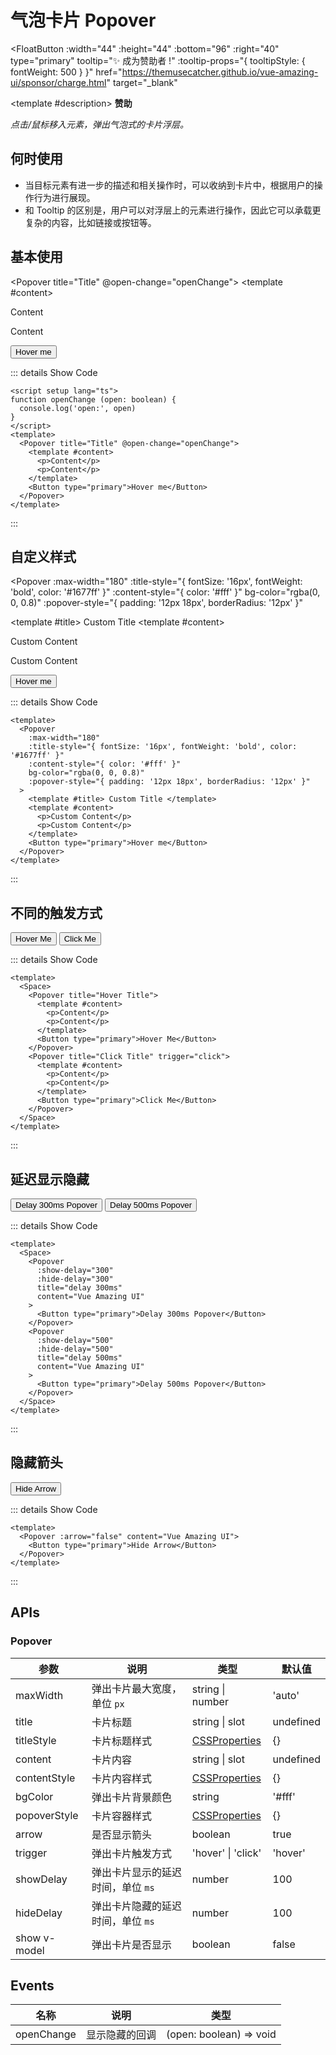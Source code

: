 # 气泡卡片 Popover

<FloatButton
  :width="44"
  :height="44"
  :bottom="96"
  :right="40"
  type="primary"
  tooltip="✨ 成为赞助者 !"
  :tooltip-props="{
    tooltipStyle: {
      fontWeight: 500
    }
  }"
  href="https://themusecatcher.github.io/vue-amazing-ui/sponsor/charge.html"
  target="_blank"
>
  <template #description>
    <span style="font-size: 14px; font-weight: 600;">赞助</span>
  </template>
</FloatButton>
<BackTop />
<Watermark fullscreen content="Vue Amazing UI" />

*点击/鼠标移入元素，弹出气泡式的卡片浮层。*

## 何时使用

- 当目标元素有进一步的描述和相关操作时，可以收纳到卡片中，根据用户的操作行为进行展现。
- 和 Tooltip 的区别是，用户可以对浮层上的元素进行操作，因此它可以承载更复杂的内容，比如链接或按钮等。

<script setup lang="ts">
function openChange (open: boolean) {
  console.log('open:', open)
}
</script>

## 基本使用

<Popover title="Title" @open-change="openChange">
  <template #content>
    <p>Content</p>
    <p>Content</p>
  </template>
  <Button type="primary">Hover me</Button>
</Popover>

::: details Show Code

```vue
<script setup lang="ts">
function openChange (open: boolean) {
  console.log('open:', open)
}
</script>
<template>
  <Popover title="Title" @open-change="openChange">
    <template #content>
      <p>Content</p>
      <p>Content</p>
    </template>
    <Button type="primary">Hover me</Button>
  </Popover>
</template>
```

:::

## 自定义样式

<Popover
  :max-width="180"
  :title-style="{ fontSize: '16px', fontWeight: 'bold', color: '#1677ff' }"
  :content-style="{ color: '#fff' }"
  bg-color="rgba(0, 0, 0.8)"
  :popover-style="{ padding: '12px 18px', borderRadius: '12px' }"
>
  <template #title> Custom Title </template>
  <template #content>
    <p>Custom Content</p>
    <p>Custom Content</p>
  </template>
  <Button type="primary">Hover me</Button>
</Popover>

::: details Show Code

```vue
<template>
  <Popover
    :max-width="180"
    :title-style="{ fontSize: '16px', fontWeight: 'bold', color: '#1677ff' }"
    :content-style="{ color: '#fff' }"
    bg-color="rgba(0, 0, 0.8)"
    :popover-style="{ padding: '12px 18px', borderRadius: '12px' }"
  >
    <template #title> Custom Title </template>
    <template #content>
      <p>Custom Content</p>
      <p>Custom Content</p>
    </template>
    <Button type="primary">Hover me</Button>
  </Popover>
</template>
```

:::

## 不同的触发方式

<Space>
  <Popover title="Hover Title">
    <template #content>
      <p>Content</p>
      <p>Content</p>
    </template>
    <Button type="primary">Hover Me</Button>
  </Popover>
  <Popover title="Click Title" trigger="click">
    <template #content>
      <p>Content</p>
      <p>Content</p>
    </template>
    <Button type="primary">Click Me</Button>
  </Popover>
</Space>

::: details Show Code

```vue
<template>
  <Space>
    <Popover title="Hover Title">
      <template #content>
        <p>Content</p>
        <p>Content</p>
      </template>
      <Button type="primary">Hover Me</Button>
    </Popover>
    <Popover title="Click Title" trigger="click">
      <template #content>
        <p>Content</p>
        <p>Content</p>
      </template>
      <Button type="primary">Click Me</Button>
    </Popover>
  </Space>
</template>
```

:::

## 延迟显示隐藏

<Space>
  <Popover
    :show-delay="300"
    :hide-delay="300"
    title="delay 300ms"
    content="Vue Amazing UI"
  >
    <Button type="primary">Delay 300ms Popover</Button>
  </Popover>
  <Popover
    :show-delay="500"
    :hide-delay="500"
    title="delay 500ms"
    content="Vue Amazing UI"
  >
    <Button type="primary">Delay 500ms Popover</Button>
  </Popover>
</Space>

::: details Show Code

```vue
<template>
  <Space>
    <Popover
      :show-delay="300"
      :hide-delay="300"
      title="delay 300ms"
      content="Vue Amazing UI"
    >
      <Button type="primary">Delay 300ms Popover</Button>
    </Popover>
    <Popover
      :show-delay="500"
      :hide-delay="500"
      title="delay 500ms"
      content="Vue Amazing UI"
    >
      <Button type="primary">Delay 500ms Popover</Button>
    </Popover>
  </Space>
</template>
```

:::

## 隐藏箭头

<Popover :arrow="false" content="Vue Amazing UI">
  <Button type="primary">Hide Arrow</Button>
</Popover>

::: details Show Code

```vue
<template>
  <Popover :arrow="false" content="Vue Amazing UI">
    <Button type="primary">Hide Arrow</Button>
  </Popover>
</template>
```

:::

## APIs

### Popover

参数 | 说明 | 类型 | 默认值
-- | -- | -- | --
maxWidth | 弹出卡片最大宽度，单位 `px` | string &#124; number | 'auto'
title | 卡片标题 | string &#124; slot | undefined
titleStyle | 卡片标题样式 | [CSSProperties](https://cn.vuejs.org/api/utility-types.html#cssproperties) | {}
content | 卡片内容 | string &#124; slot | undefined
contentStyle | 卡片内容样式 | [CSSProperties](https://cn.vuejs.org/api/utility-types.html#cssproperties) | {}
bgColor | 弹出卡片背景颜色 | string | '#fff'
popoverStyle | 卡片容器样式 | [CSSProperties](https://cn.vuejs.org/api/utility-types.html#cssproperties) | {}
arrow | 是否显示箭头 | boolean | true
trigger | 弹出卡片触发方式 | 'hover' &#124; 'click' | 'hover'
showDelay | 弹出卡片显示的延迟时间，单位 `ms` | number | 100
hideDelay | 弹出卡片隐藏的延迟时间，单位 `ms` | number | 100
show <Tag color="cyan">v-model</Tag> | 弹出卡片是否显示 | boolean | false

## Events

名称 | 说明 | 类型
-- | -- | --
openChange | 显示隐藏的回调 | (open: boolean) => void
